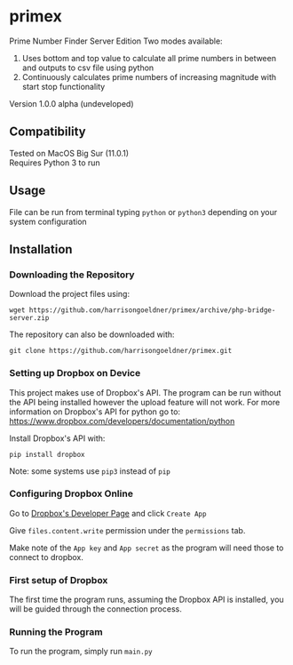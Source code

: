 # primex

Prime Number Finder Server Edition
Two modes available:
1. Uses bottom and top value to calculate all prime numbers in between and outputs to csv file using python
2. Continuously calculates prime numbers of increasing magnitude with start stop functionality

Version 1.0.0 alpha (undeveloped)

## Compatibility
Tested on MacOS Big Sur (11.0.1)\
Requires Python 3 to run

## Usage
File can be run from terminal typing `python` or `python3` depending on your system configuration

## Installation
### Downloading the Repository
Download the project files using:
```
wget https://github.com/harrisongoeldner/primex/archive/php-bridge-server.zip
```
The repository can also be downloaded with:
```
git clone https://github.com/harrisongoeldner/primex.git
```
### Setting up Dropbox on Device
This project makes use of Dropbox's API. The program can be run without the API being installed however the upload feature will not work. For more information on Dropbox's API for python go to: https://www.dropbox.com/developers/documentation/python

Install Dropbox's API with:
```
pip install dropbox
```
Note: some systems use `pip3` instead of `pip`

### Configuring Dropbox Online

Go to [Dropbox's Developer Page](https://www.dropbox.com/developers) and click `Create App`

Give `files.content.write` permission under the `permissions` tab.

Make note of the `App key` and `App secret` as the program will need those to connect to dropbox.

### First setup of Dropbox

The first time the program runs, assuming the Dropbox API is installed, you will be guided through the connection process.

### Running the Program

To run the program, simply run `main.py`
